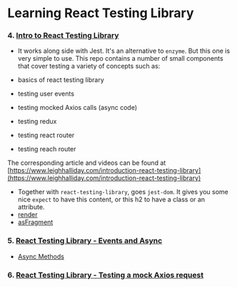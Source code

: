# Learning React Testing Library

### 4. [Intro to React Testing Library](https://www.youtube.com/watch?v=YQLn7ycfzEo&list=PL8fumNHsC-3NaPNxh2bous6bBDWwJ4r1-&index=4)

- It works along side with Jest. It's an alternative to `enzyme`. But this one is very simple to use.
  This repo contains a number of small components that cover testing a variety of concepts such as:

- basics of react testing library
- testing user events
- testing mocked Axios calls (async code)
- testing redux
- testing react router
- testing reach router

The corresponding article and videos can be found at [https://www.leighhalliday.com/introduction-react-testing-library](https://www.leighhalliday.com/introduction-react-testing-library)

- Together with `react-testing-library`, goes `jest-dom`. It gives you some nice `expect` to have this content, or this h2 to have a class or an attribute.
- [render](https://testing-library.com/docs/angular-testing-library/api/#render)
- [asFragment](https://testing-library.com/docs/react-testing-library/api/#asfragment)

### 5. [React Testing Library - Events and Async](https://www.youtube.com/watch?v=SSyy2sHpmIA&list=PL8fumNHsC-3NaPNxh2bous6bBDWwJ4r1-&index=5)

- [Async Methods](https://testing-library.com/docs/dom-testing-library/api-async/)

### 6. [React Testing Library - Testing a mock Axios request](https://www.youtube.com/watch?v=Ngj2f1n9pUw&list=PL8fumNHsC-3NaPNxh2bous6bBDWwJ4r1-&index=6)
